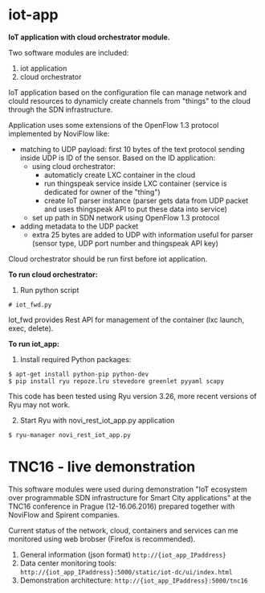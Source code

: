 # iot-app
**IoT application with cloud orchestrator module.**

Two software modules are included:
  1. iot application 
  2. cloud orchestrator

IoT application based on the configuration file can manage network and clould resources to dynamicly create channels from "things" to the cloud through the SDN infrastructure. 

Application uses some extensions of the OpenFlow 1.3 protocol implemented by NoviFlow like:
- matching to UDP payload: first 10 bytes of the text protocol sending inside UDP is ID of the sensor. Based on the ID application:
  - using cloud orchestrator:
    - automaticly create LXC container in the cloud 
    - run thingspeak service inside LXC container (service is dedicated for owner of the "thing") 
    - create IoT parser instance (parser gets data from UDP packet and uses thingspeak API to put these data into service)
  - set up path in SDN network using OpenFlow 1.3 protocol
- adding metadata to the UDP packet
  - extra 25 bytes are added to UDP with information useful for parser (sensor type, UDP port number and thingspeak API key)   

Cloud orchestrator should be run first before iot application. 

**To run cloud orchestrator:**
  1. Run python script
```
# iot_fwd.py
```
Iot_fwd provides Rest API for management of the container (lxc launch, exec, delete).
   
**To run iot_app:**
  1. Install required Python packages:
  ```
  $ apt-get install python-pip python-dev
  $ pip install ryu repoze.lru stevedore greenlet pyyaml scapy
  ```
  This code has been tested using Ryu version 3.26, more recent versions of Ryu may not work.

  2. Start Ryu with novi_rest_iot_app.py application
  ```
  $ ryu-manager novi_rest_iot_app.py
  ```

TNC16 - live demonstration
===
This software modules were used during demonstration "IoT ecosystem over programmable SDN infrastructure for Smart City applications" at the TNC16 conference in Prague (12-16.06.2016) prepared together with NoviFlow and Spirent companies.

Current status of the network, cloud, containers and services can me monitored using web brobser (Firefox is recommended).
  1. General information (json format)
    ```
    http://{iot_app_IPaddress}
    ```
  2. Data center monitoring tools:
    ```
    http://{iot_app_IPaddress}:5000/static/iot-dc/ui/index.html
    ```    
  3. Demonstration architecture:
    ```
    http://{iot_app_IPaddress}:5000/tnc16
    ```
